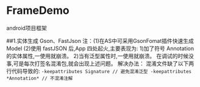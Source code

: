 # FrameDemo
android项目框架


##1.实体生成
Gson、FastJson
注：(1)在AS中可采用GsonFomat插件快速生成Model
    (2)使用 fastJSON 后,App 四处起火,主要表现为: 
      1)加了符号 Annotation 的实体属性,一使用就崩溃。 
      2)当有泛型属性时,一使用就崩溃。
    在调试的时候没事,可是每次打签名混淆包,就会出现上述问题。
    解决办法：
    混淆文件缺了以下两行代码导致的:
    ```
    -keepattributes Signature // 避免混淆泛型
    -keepattributes *Annotation* // 不混淆注解
    ```
